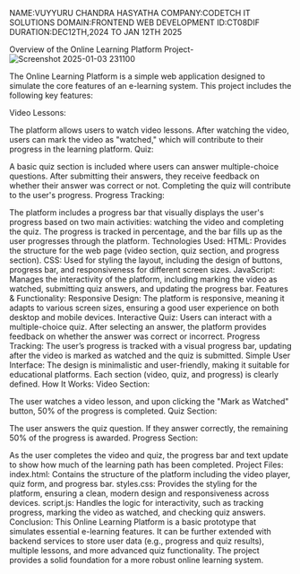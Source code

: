 NAME:VUYYURU CHANDRA HASYATHA
COMPANY:CODETCH IT SOLUTIONS
DOMAIN:FRONTEND WEB DEVELOPMENT
ID:CT08DIF
DURATION:DEC12TH,2024 TO JAN 12TH 2025

Overview of the Online Learning Platform Project-
![Screenshot 2025-01-03 231100](https://github.com/user-attachments/assets/a52bb4b1-addd-45d1-ba24-909884f3885d)


The Online Learning Platform is a simple web application designed to simulate the core features of an e-learning system. This project includes the following key features:

Video Lessons:

The platform allows users to watch video lessons. After watching the video, users can mark the video as "watched," which will contribute to their progress in the learning platform.
Quiz:

A basic quiz section is included where users can answer multiple-choice questions. After submitting their answers, they receive feedback on whether their answer was correct or not. Completing the quiz will contribute to the user's progress.
Progress Tracking:

The platform includes a progress bar that visually displays the user's progress based on two main activities: watching the video and completing the quiz. The progress is tracked in percentage, and the bar fills up as the user progresses through the platform.
Technologies Used:
HTML: Provides the structure for the web page (video section, quiz section, and progress section).
CSS: Used for styling the layout, including the design of buttons, progress bar, and responsiveness for different screen sizes.
JavaScript: Manages the interactivity of the platform, including marking the video as watched, submitting quiz answers, and updating the progress bar.
Features & Functionality:
Responsive Design:
The platform is responsive, meaning it adapts to various screen sizes, ensuring a good user experience on both desktop and mobile devices.
Interactive Quiz:
Users can interact with a multiple-choice quiz. After selecting an answer, the platform provides feedback on whether the answer was correct or incorrect.
Progress Tracking:
The user’s progress is tracked with a visual progress bar, updating after the video is marked as watched and the quiz is submitted.
Simple User Interface:
The design is minimalistic and user-friendly, making it suitable for educational platforms. Each section (video, quiz, and progress) is clearly defined.
How It Works:
Video Section:

The user watches a video lesson, and upon clicking the "Mark as Watched" button, 50% of the progress is completed.
Quiz Section:

The user answers the quiz question. If they answer correctly, the remaining 50% of the progress is awarded.
Progress Section:

As the user completes the video and quiz, the progress bar and text update to show how much of the learning path has been completed.
Project Files:
index.html:
Contains the structure of the platform including the video player, quiz form, and progress bar.
styles.css:
Provides the styling for the platform, ensuring a clean, modern design and responsiveness across devices.
script.js:
Handles the logic for interactivity, such as tracking progress, marking the video as watched, and checking quiz answers.
Conclusion:
This Online Learning Platform is a basic prototype that simulates essential e-learning features. It can be further extended with backend services to store user data (e.g., progress and quiz results), multiple lessons, and more advanced quiz functionality. The project provides a solid foundation for a more robust online learning system.
